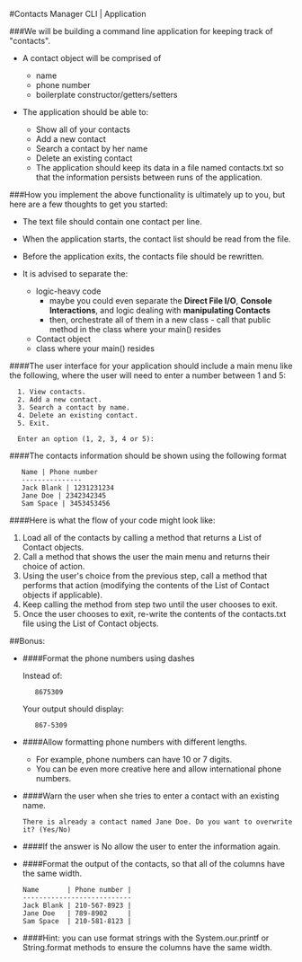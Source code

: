 #Contacts Manager CLI | Application

###We will be building a command line application for keeping track of "contacts".

- A contact object will be comprised of

    - name
    - phone number
    - boilerplate constructor/getters/setters


- The application should be able to:

    - Show all of your contacts
    - Add a new contact
    - Search a contact by her name
    - Delete an existing contact
    - The application should keep its data in a file named contacts.txt so that the information persists between runs of the application.

###How you implement the above functionality is ultimately up to you, but here are a few thoughts to get you started:

- The text file should contain one contact per line.


- When the application starts, the contact list should be read from the file.


- Before the application exits, the contacts file should be rewritten.


- It is advised to separate the:
    - logic-heavy code
        - maybe you could even separate the <b>Direct File I/O</b>, <b>Console Interactions</b>, and logic dealing with <b>manipulating Contacts</b>
        - then, orchestrate all of them in a new class - call that public method in the class where your main() resides
    - Contact object
    - class where your main() resides

####The user interface for your application should include a main menu like the following, where the user will need to enter a number between 1 and 5:

      1. View contacts.
      2. Add a new contact.
      3. Search a contact by name.
      4. Delete an existing contact.
      5. Exit.

      Enter an option (1, 2, 3, 4 or 5):


####The contacts information should be shown using the following format

       Name | Phone number
       ---------------
       Jack Blank | 1231231234
       Jane Doe | 2342342345
       Sam Space | 3453453456


####Here is what the flow of your code might look like:

1. Load all of the contacts by calling a method that returns a List of Contact objects.
2. Call a method that shows the user the main menu and returns their choice of action.
3. Using the user's choice from the previous step, call a method that performs that action (modifying the contents of the List of Contact objects if applicable).
4. Keep calling the method from step two until the user chooses to exit.
5. Once the user chooses to exit, re-write the contents of the contacts.txt file using the List of Contact objects.

##Bonus:

- ####Format the phone numbers using dashes

  Instead of:

         8675309

  Your output should display:

         867-5309

- ####Allow formatting phone numbers with different lengths.

    - For example, phone numbers can have 10 or 7 digits.
    - You can be even more creative here and allow international phone numbers.


- ####Warn the user when she tries to enter a contact with an existing name.

      There is already a contact named Jane Doe. Do you want to overwrite it? (Yes/No)


- ####If the answer is No allow the user to enter the information again.


- ####Format the output of the contacts, so that all of the columns have the same width.

      Name       | Phone number |
      ---------------------------
      Jack Blank | 210-567-8923 |
      Jane Doe   | 789-8902     |
      Sam Space  | 210-581-8123 |

- ####Hint: you can use format strings with the System.our.printf or String.format methods to ensure the columns have the same width.